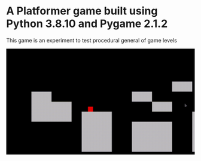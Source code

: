 # A Platformer game built using Python 3.8.10 and Pygame 2.1.2

This game is an experiment to test procedural general of game levels

<img src="https://github.com/nsk126/JumpeeForce/blob/main/img/PYG%20GIF.gif" alt="img-early-game" width="550"/>